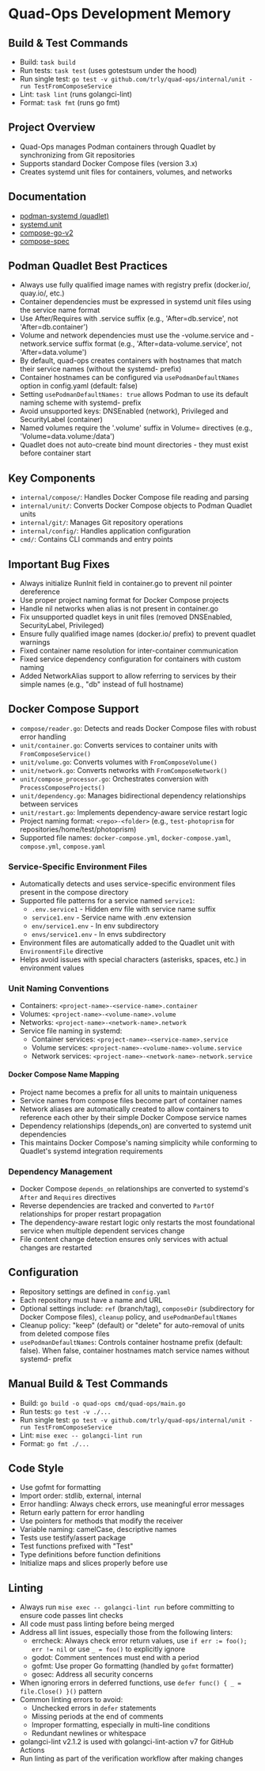 # Quad-Ops Development Memory

## Build & Test Commands
- Build: `task build`
- Run tests: `task test` (uses gotestsum under the hood)
- Run single test: `go test -v github.com/trly/quad-ops/internal/unit -run TestFromComposeService`
- Lint: `task lint` (runs golangci-lint)
- Format: `task fmt` (runs go fmt)

## Project Overview
- Quad-Ops manages Podman containers through Quadlet by synchronizing from Git repositories
- Supports standard Docker Compose files (version 3.x)
- Creates systemd unit files for containers, volumes, and networks

## Documentation
- [podman-systemd (quadlet)](https://docs.podman.io/en/latest/markdown/podman-systemd.unit.5.html)
- [systemd.unit](https://www.freedesktop.org/software/systemd/man/systemd.unit.html)
- [compose-go-v2](https://pkg.go.dev/github.com/compose-spec/compose-go/v2)
- [compose-spec](https://github.com/compose-spec/compose-spec)

## Podman Quadlet Best Practices
- Always use fully qualified image names with registry prefix (docker.io/, quay.io/, etc.)
- Container dependencies must be expressed in systemd unit files using the service name format
- Use After/Requires with .service suffix (e.g., 'After=db.service', not 'After=db.container')
- Volume and network dependencies must use the -volume.service and -network.service suffix format (e.g., 'After=data-volume.service', not 'After=data.volume')
- By default, quad-ops creates containers with hostnames that match their service names (without the systemd- prefix)
- Container hostnames can be configured via `usePodmanDefaultNames` option in config.yaml (default: false)
- Setting `usePodmanDefaultNames: true` allows Podman to use its default naming scheme with systemd- prefix
- Avoid unsupported keys: DNSEnabled (network), Privileged and SecurityLabel (container)
- Named volumes require the '.volume' suffix in Volume= directives (e.g., 'Volume=data.volume:/data')
- Quadlet does not auto-create bind mount directories - they must exist before container start

## Key Components
- `internal/compose/`: Handles Docker Compose file reading and parsing
- `internal/unit/`: Converts Docker Compose objects to Podman Quadlet units
- `internal/git/`: Manages Git repository operations
- `internal/config/`: Handles application configuration
- `cmd/`: Contains CLI commands and entry points

## Important Bug Fixes
- Always initialize RunInit field in container.go to prevent nil pointer dereference
- Use proper project naming format for Docker Compose projects
- Handle nil networks when alias is not present in container.go
- Fix unsupported quadlet keys in unit files (removed DNSEnabled, SecurityLabel, Privileged)
- Ensure fully qualified image names (docker.io/ prefix) to prevent quadlet warnings
- Fixed container name resolution for inter-container communication
- Fixed service dependency configuration for containers with custom naming
- Added NetworkAlias support to allow referring to services by their simple names (e.g., "db" instead of full hostname)

## Docker Compose Support
- `compose/reader.go`: Detects and reads Docker Compose files with robust error handling
- `unit/container.go`: Converts services to container units with `FromComposeService()`
- `unit/volume.go`: Converts volumes with `FromComposeVolume()`
- `unit/network.go`: Converts networks with `FromComposeNetwork()`
- `unit/compose_processor.go`: Orchestrates conversion with `ProcessComposeProjects()`
- `unit/dependency.go`: Manages bidirectional dependency relationships between services
- `unit/restart.go`: Implements dependency-aware service restart logic
- Project naming format: `<repo>-<folder>` (e.g., `test-photoprism` for repositories/home/test/photoprism)
- Supported file names: `docker-compose.yml`, `docker-compose.yaml`, `compose.yml`, `compose.yaml`

### Service-Specific Environment Files
- Automatically detects and uses service-specific environment files present in the compose directory
- Supported file patterns for a service named `service1`:
  - `.env.service1` - Hidden env file with service name suffix
  - `service1.env` - Service name with .env extension
  - `env/service1.env` - In env subdirectory
  - `envs/service1.env` - In envs subdirectory
- Environment files are automatically added to the Quadlet unit with `EnvironmentFile` directive
- Helps avoid issues with special characters (asterisks, spaces, etc.) in environment values

### Unit Naming Conventions
- Containers: `<project-name>-<service-name>.container`
- Volumes: `<project-name>-<volume-name>.volume`
- Networks: `<project-name>-<network-name>.network`
- Service file naming in systemd:
  - Container services: `<project-name>-<service-name>.service`
  - Volume services: `<project-name>-<volume-name>-volume.service`
  - Network services: `<project-name>-<network-name>-network.service`

#### Docker Compose Name Mapping
- Project name becomes a prefix for all units to maintain uniqueness
- Service names from compose files become part of container names
- Network aliases are automatically created to allow containers to reference each other by their simple Docker Compose service names
- Dependency relationships (depends_on) are converted to systemd unit dependencies
- This maintains Docker Compose's naming simplicity while conforming to Quadlet's systemd integration requirements

### Dependency Management
- Docker Compose `depends_on` relationships are converted to systemd's `After` and `Requires` directives
- Reverse dependencies are tracked and converted to `PartOf` relationships for proper restart propagation
- The dependency-aware restart logic only restarts the most foundational service when multiple dependent services change
- File content change detection ensures only services with actual changes are restarted

## Configuration
- Repository settings are defined in `config.yaml`
- Each repository must have a name and URL
- Optional settings include: `ref` (branch/tag), `composeDir` (subdirectory for Docker Compose files), `cleanup` policy, and `usePodmanDefaultNames`
- Cleanup policy: "keep" (default) or "delete" for auto-removal of units from deleted compose files
- `usePodmanDefaultNames`: Controls container hostname prefix (default: false). When false, container hostnames match service names without systemd- prefix

## Manual Build & Test Commands
- Build: `go build -o quad-ops cmd/quad-ops/main.go`
- Run tests: `go test -v ./...`
- Run single test: `go test -v github.com/trly/quad-ops/internal/unit -run TestFromComposeService`
- Lint: `mise exec -- golangci-lint run`
- Format: `go fmt ./...`

## Code Style
- Use gofmt for formatting
- Import order: stdlib, external, internal
- Error handling: Always check errors, use meaningful error messages
- Return early pattern for error handling
- Use pointers for methods that modify the receiver
- Variable naming: camelCase, descriptive names
- Tests use testify/assert package
- Test functions prefixed with "Test"
- Type definitions before function definitions
- Initialize maps and slices properly before use

## Linting
- Always run `mise exec -- golangci-lint run` before committing to ensure code passes lint checks
- All code must pass linting before being merged
- Address all lint issues, especially those from the following linters:
  - errcheck: Always check error return values, use `if err := foo(); err != nil` or use `_ = foo()` to explicitly ignore
  - godot: Comment sentences must end with a period
  - gofmt: Use proper Go formatting (handled by `gofmt` formatter)
  - gosec: Address all security concerns
- When ignoring errors in deferred functions, use `defer func() { _ = file.Close() }()` pattern
- Common linting errors to avoid:
  - Unchecked errors in `defer` statements
  - Missing periods at the end of comments
  - Improper formatting, especially in multi-line conditions
  - Redundant newlines or whitespace
- golangci-lint v2.1.2 is used with golangci-lint-action v7 for GitHub Actions
- Run linting as part of the verification workflow after making changes
